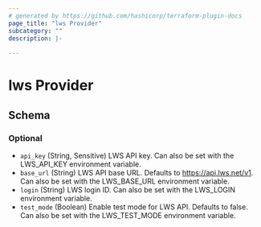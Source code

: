 ```yaml
---
# generated by https://github.com/hashicorp/terraform-plugin-docs
page_title: "lws Provider"
subcategory: ""
description: |-
  
---
```


# lws Provider





<!-- schema generated by tfplugindocs -->
## Schema

### Optional

- `api_key` (String, Sensitive) LWS API key. Can also be set with the LWS_API_KEY environment variable.
- `base_url` (String) LWS API base URL. Defaults to https://api.lws.net/v1. Can also be set with the LWS_BASE_URL environment variable.
- `login` (String) LWS login ID. Can also be set with the LWS_LOGIN environment variable.
- `test_mode` (Boolean) Enable test mode for LWS API. Defaults to false. Can also be set with the LWS_TEST_MODE environment variable.
